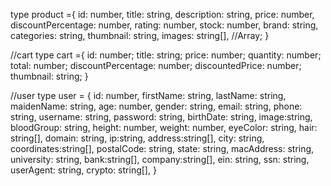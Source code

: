 <!-- Cho thông tin dữ liệu như file lab_2.json.
Hãy khai báo kiểu dữ liệu với từ khoá "type" cho các dữ liệu bao gồm:

product, products, cart, carts, user, users -->

type product ={
id: number,
title: string,
description: string,
price: number,
discountPercentage: number,
rating: number,
stock: number,
brand: string,
categories: string,
thumbnail: string,
images: string[], //Array<string>;
}

//cart
type cart ={
id: number;
title: string;
price: number;
quantity: number;
total: number;
discountPercentage: number;
discountedPrice: number;
thumbnail: string;
}

//user
type user = {
id: number,
firstName: string,
lastName: string,
maidenName: string,
age: number,
gender: string,
email: string,
phone: string,
username: string,
password: string,
birthDate: string,
image:string,
bloodGroup: string,
height: number,
weight: number,
eyeColor: string,
hair: string[],
domain: string,
ip:string,
address:string[],
city: string,
coordinates:string[],
postalCode: string,
state: string,
macAddress: string,
university: string,
bank:string[],
company:string[],
ein: string,
ssn: string,
userAgent: string,
crypto: string[],
}

